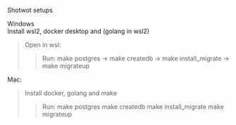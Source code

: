 Shotwot setups

Windows  
  Install wsl2, docker desktop and (golang in wsl2)
  >Open in wsl:
  >>Run: make postgres -> make createdb -> make install_migrate -> make migrateup 


Mac:
  >Install docker, golang and make
  >>Run:
>  >make postgres 
>  >make createdb
>  > make install_migrate
>  > make migrateup
